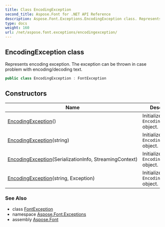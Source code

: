 ```yaml
---
title: Class EncodingException
second_title: Aspose.Font for .NET API Reference
description: Aspose.Font.Exceptions.EncodingException class. Represents encoding exception. The exception can be thrown in case problem with encoding/decoding text
type: docs
weight: 160
url: /net/aspose.font.exceptions/encodingexception/
---
```

## EncodingException class

Represents encoding exception. The exception can be thrown in case problem with encoding/decoding text.

```csharp
public class EncodingException : FontException
```

## Constructors

| Name | Description |
| --- | --- |
| [EncodingException](encodingexception/#constructor)() | Initializes new `EncodingException` object. |
| [EncodingException](encodingexception/#constructor_2)(string) | Initializes new `EncodingException` object. |
| [EncodingException](encodingexception/#constructor_1)(SerializationInfo, StreamingContext) | Initializes new `EncodingException` object. |
| [EncodingException](encodingexception/#constructor_3)(string, Exception) | Initializes new `EncodingException` object. |

### See Also

* class [FontException](../fontexception/)
* namespace [Aspose.Font.Exceptions](../../aspose.font.exceptions/)
* assembly [Aspose.Font](../../)


